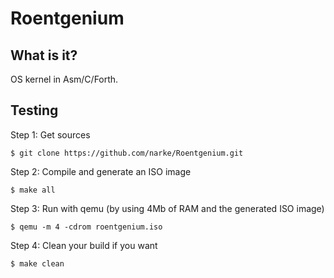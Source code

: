 Roentgenium
===========


What is it?
-----------

OS kernel in Asm/C/Forth.


Testing
-------

Step 1: Get sources

	$ git clone https://github.com/narke/Roentgenium.git

Step 2: Compile and generate an ISO image

	$ make all

Step 3: Run with qemu (by using 4Mb of RAM and the generated ISO image)

	$ qemu -m 4 -cdrom roentgenium.iso

Step 4: Clean your build if you want

	$ make clean
